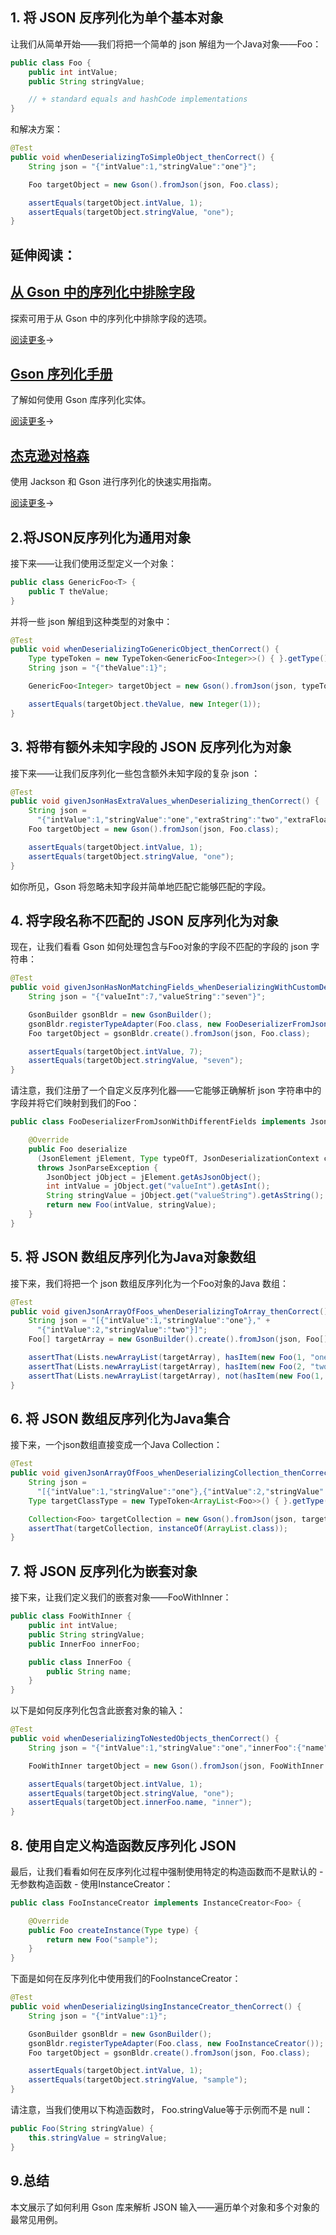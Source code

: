 ## 1. 将 JSON 反序列化为单个基本对象

让我们从简单开始——我们将把一个简单的 json 解组为一个Java对象——Foo：

```java
public class Foo {
    public int intValue;
    public String stringValue;

    // + standard equals and hashCode implementations
}
```

和解决方案：

```java
@Test
public void whenDeserializingToSimpleObject_thenCorrect() {
    String json = "{"intValue":1,"stringValue":"one"}";

    Foo targetObject = new Gson().fromJson(json, Foo.class);

    assertEquals(targetObject.intValue, 1);
    assertEquals(targetObject.stringValue, "one");
}
```

## 延伸阅读：

## [从 Gson 中的序列化中排除字段](https://www.baeldung.com/gson-exclude-fields-serialization)

探索可用于从 Gson 中的序列化中排除字段的选项。

[阅读更多](https://www.baeldung.com/gson-exclude-fields-serialization)→

## [Gson 序列化手册](https://www.baeldung.com/gson-serialization-guide)

了解如何使用 Gson 库序列化实体。

[阅读更多](https://www.baeldung.com/gson-serialization-guide)→

## [杰克逊对格森](https://www.baeldung.com/jackson-vs-gson)

使用 Jackson 和 Gson 进行序列化的快速实用指南。

[阅读更多](https://www.baeldung.com/jackson-vs-gson)→

## 2.将JSON反序列化为通用对象

接下来——让我们使用泛型定义一个对象：

```java
public class GenericFoo<T> {
    public T theValue;
}
```

并将一些 json 解组到这种类型的对象中：

```java
@Test
public void whenDeserializingToGenericObject_thenCorrect() {
    Type typeToken = new TypeToken<GenericFoo<Integer>>() { }.getType();
    String json = "{"theValue":1}";

    GenericFoo<Integer> targetObject = new Gson().fromJson(json, typeToken);

    assertEquals(targetObject.theValue, new Integer(1));
}
```

## 3. 将带有额外未知字段的 JSON 反序列化为对象

接下来——让我们反序列化一些包含额外未知字段的复杂 json ：

```java
@Test
public void givenJsonHasExtraValues_whenDeserializing_thenCorrect() {
    String json = 
      "{"intValue":1,"stringValue":"one","extraString":"two","extraFloat":2.2}";
    Foo targetObject = new Gson().fromJson(json, Foo.class);

    assertEquals(targetObject.intValue, 1);
    assertEquals(targetObject.stringValue, "one");
}
```

如你所见，Gson 将忽略未知字段并简单地匹配它能够匹配的字段。

## 4. 将字段名称不匹配的 JSON 反序列化为对象

现在，让我们看看 Gson 如何处理包含与Foo对象的字段不匹配的字段的 json 字符串：

```java
@Test
public void givenJsonHasNonMatchingFields_whenDeserializingWithCustomDeserializer_thenCorrect() {
    String json = "{"valueInt":7,"valueString":"seven"}";

    GsonBuilder gsonBldr = new GsonBuilder();
    gsonBldr.registerTypeAdapter(Foo.class, new FooDeserializerFromJsonWithDifferentFields());
    Foo targetObject = gsonBldr.create().fromJson(json, Foo.class);

    assertEquals(targetObject.intValue, 7);
    assertEquals(targetObject.stringValue, "seven");
}
```

请注意，我们注册了一个自定义反序列化器——它能够正确解析 json 字符串中的字段并将它们映射到我们的Foo：

```java
public class FooDeserializerFromJsonWithDifferentFields implements JsonDeserializer<Foo> {

    @Override
    public Foo deserialize
      (JsonElement jElement, Type typeOfT, JsonDeserializationContext context) 
      throws JsonParseException {
        JsonObject jObject = jElement.getAsJsonObject();
        int intValue = jObject.get("valueInt").getAsInt();
        String stringValue = jObject.get("valueString").getAsString();
        return new Foo(intValue, stringValue);
    }
}
```

## 5. 将 JSON 数组反序列化为Java对象数组

接下来，我们将把一个 json 数组反序列化为一个Foo对象的Java 数组：

```java
@Test
public void givenJsonArrayOfFoos_whenDeserializingToArray_thenCorrect() {
    String json = "[{"intValue":1,"stringValue":"one"}," +
      "{"intValue":2,"stringValue":"two"}]";
    Foo[] targetArray = new GsonBuilder().create().fromJson(json, Foo[].class);

    assertThat(Lists.newArrayList(targetArray), hasItem(new Foo(1, "one")));
    assertThat(Lists.newArrayList(targetArray), hasItem(new Foo(2, "two")));
    assertThat(Lists.newArrayList(targetArray), not(hasItem(new Foo(1, "two"))));
}
```

## 6. 将 JSON 数组反序列化为Java集合

接下来，一个json数组直接变成一个Java Collection：

```java
@Test
public void givenJsonArrayOfFoos_whenDeserializingCollection_thenCorrect() {
    String json = 
      "[{"intValue":1,"stringValue":"one"},{"intValue":2,"stringValue":"two"}]";
    Type targetClassType = new TypeToken<ArrayList<Foo>>() { }.getType();

    Collection<Foo> targetCollection = new Gson().fromJson(json, targetClassType);
    assertThat(targetCollection, instanceOf(ArrayList.class));
}
```

## 7. 将 JSON 反序列化为嵌套对象

接下来，让我们定义我们的嵌套对象——FooWithInner：

```java
public class FooWithInner {
    public int intValue;
    public String stringValue;
    public InnerFoo innerFoo;

    public class InnerFoo {
        public String name;
    }
}
```

以下是如何反序列化包含此嵌套对象的输入：

```java
@Test
public void whenDeserializingToNestedObjects_thenCorrect() {
    String json = "{"intValue":1,"stringValue":"one","innerFoo":{"name":"inner"}}";

    FooWithInner targetObject = new Gson().fromJson(json, FooWithInner.class);

    assertEquals(targetObject.intValue, 1);
    assertEquals(targetObject.stringValue, "one");
    assertEquals(targetObject.innerFoo.name, "inner");
}
```

## 8. 使用自定义构造函数反序列化 JSON

最后，让我们看看如何在反序列化过程中强制使用特定的构造函数而不是默认的 - 无参数构造函数 - 使用InstanceCreator：

```java
public class FooInstanceCreator implements InstanceCreator<Foo> {

    @Override
    public Foo createInstance(Type type) {
        return new Foo("sample");
    }
}
```

下面是如何在反序列化中使用我们的FooInstanceCreator：

```java
@Test
public void whenDeserializingUsingInstanceCreator_thenCorrect() {
    String json = "{"intValue":1}";

    GsonBuilder gsonBldr = new GsonBuilder();
    gsonBldr.registerTypeAdapter(Foo.class, new FooInstanceCreator());
    Foo targetObject = gsonBldr.create().fromJson(json, Foo.class);

    assertEquals(targetObject.intValue, 1);
    assertEquals(targetObject.stringValue, "sample");
}
```

请注意，当我们使用以下构造函数时， Foo.stringValue等于示例而不是 null：

```java
public Foo(String stringValue) {
    this.stringValue = stringValue;
}
```

## 9.总结

本文展示了如何利用 Gson 库来解析 JSON 输入——遍历单个对象和多个对象的最常见用例。